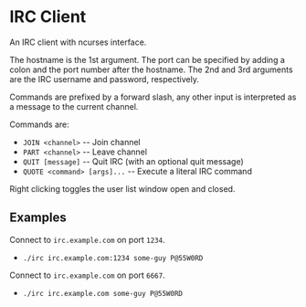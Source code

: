
IRC Client
==========
An IRC client with ncurses interface.

The hostname is the 1st argument. The port can be specified by adding a colon
and the port number after the hostname. The 2nd and 3rd arguments are the IRC
username and password, respectively.

Commands are prefixed by a forward slash, any other input is interpreted as a
message to the current channel.

Commands are:
* `JOIN <channel>` -- Join channel
* `PART <channel>` -- Leave channel
* `QUIT [message]` -- Quit IRC (with an optional quit message)
* `QUOTE <command> [args]...` -- Execute a literal IRC command

Right clicking toggles the user list window open and closed.

Examples
--------
Connect to `irc.example.com` on port `1234`.
* `./irc irc.example.com:1234 some-guy P@55W0RD` 
  
Connect to `irc.example.com` on port `6667`.
* `./irc irc.example.com some-guy P@55W0RD`

